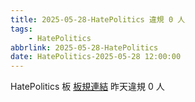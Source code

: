 ```yaml
---
title: 2025-05-28-HatePolitics 違規 0 人
tags:
    - HatePolitics
abbrlink: 2025-05-28-HatePolitics
date: HatePolitics-2025-05-28 12:00:00
---
```

HatePolitics 板 [板規連結](https://www.ptt.cc/bbs/HatePolitics/M.1617115262.A.D60.html)
昨天違規 0 人

